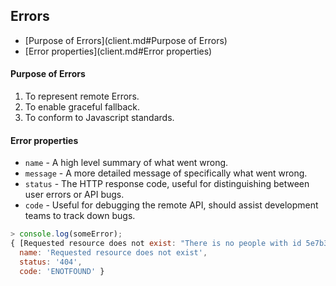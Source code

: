 
## Errors

- [Purpose of Errors](client.md#Purpose of Errors)
- [Error properties](client.md#Error properties)

#### Purpose of Errors

1. To represent remote Errors.
1. To enable graceful fallback.
1. To conform to Javascript standards.

#### Error properties

* `name` - A high level summary of what went wrong.
* `message` - A more detailed message of specifically what went wrong.
* `status` - The HTTP response code, useful for distinguishing between user errors or API bugs.
* `code` - Useful for debugging the remote API, should assist development teams to track down bugs.

```javascript
> console.log(someError);
{ [Requested resource does not exist: "There is no people with id 5e7b30d5-c8da-4936-9f81-4a6ea1153a5f"]
  name: 'Requested resource does not exist',
  status: '404',
  code: 'ENOTFOUND' }
```
